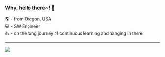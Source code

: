 ### Why, hello there~! 👋

🌎 - from Oregon, USA <br>
💻 - SW Engineer <br>
👍 - on the long journey of continuous learning and hanging in there <br>

---
![](https://komarev.com/ghpvc/?username=ommaimah)


<!--**ommaimah/ommaimah** is a ✨ _special_ ✨ repository because its `README.md` (this file) appears on your GitHub profile.-->
